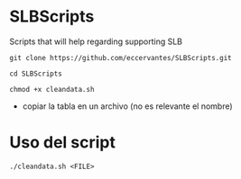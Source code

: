 # SLBScripts
Scripts that will help regarding supporting SLB

`git clone https://github.com/eccervantes/SLBScripts.git`

`cd SLBScripts`

`chmod +x cleandata.sh`

* copiar la tabla en un archivo (no es relevante el nombre)

# Uso del script 

`./cleandata.sh <FILE>`
